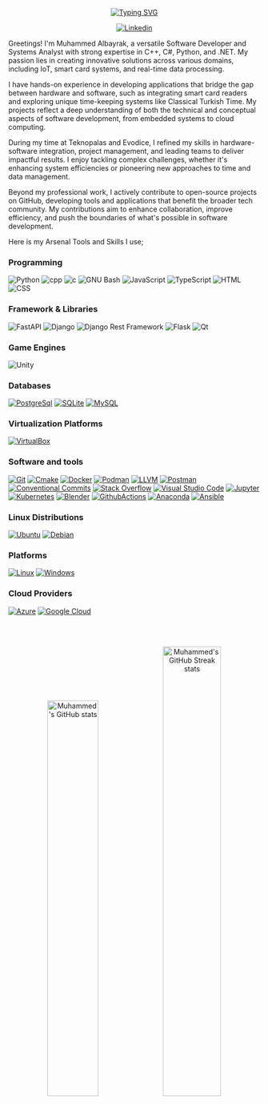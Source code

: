 <p align="center">
<a href="https://github.com/gitmuhammedalbayrak"><img src="https://readme-typing-svg.demolab.com?font=Fira+Code&size=24&pause=2000&color=4A71D9&center=true&vCenter=true&width=435&lines=Hi+there%F0%9F%91%8B!+I+am+Muhammed;Nice+to+meet+you!" alt="Typing SVG" /></a>
</p>

<p align="center">
    <a href="https://www.linkedin.com/in/muhammed-samil-albayrak/"><img alt="Linkedin" src="https://img.shields.io/badge/Linkedin-0A66C2?logo=Linkedin&logoColor=white"></a>
</p>

<p align="left">

Greetings! I'm Muhammed Albayrak, a versatile Software Developer and Systems Analyst with strong expertise in C++, C#, Python, and .NET. My passion lies in creating innovative solutions across various domains, including IoT, smart card systems, and real-time data processing.

I have hands-on experience in developing applications that bridge the gap between hardware and software, such as integrating smart card readers and exploring unique time-keeping systems like Classical Turkish Time. My projects reflect a deep understanding of both the technical and conceptual aspects of software development, from embedded systems to cloud computing.

During my time at Teknopalas and Evodice, I refined my skills in hardware-software integration, project management, and leading teams to deliver impactful results. I enjoy tackling complex challenges, whether it's enhancing system efficiencies or pioneering new approaches to time and data management.

Beyond my professional work, I actively contribute to open-source projects on GitHub, developing tools and applications that benefit the broader tech community. My contributions aim to enhance collaboration, improve efficiency, and push the boundaries of what's possible in software development.

</p>


Here is my Arsenal Tools and Skills I use;

<h3 align="left">Programming</h3>
<p>
    <img alt="Python" src="https://img.shields.io/badge/Python-3776AB.svg?logo=python&logoColor=white"></img>
    <img alt="cpp" src="https://img.shields.io/badge/++-2391E6.svg?logo=C&logoColor=white"></img>
    <img alt="c" src="https://img.shields.io/badge/-2391E6.svg?logo=C&logoColor=white"></img>
    <img alt="GNU Bash" src="https://img.shields.io/badge/GNU Bash-4EAA25.svg?logo=gnubash&logoColor=white"></img>
    <img alt="JavaScript" src="https://img.shields.io/badge/JavaScript%20-%23F7DF1E.svg?logo=javascript&logoColor=black"></img>
    <img alt="TypeScript" src="https://img.shields.io/badge/TypeScript%20-%23007ACC.svg?logo=typescript&logoColor=white"></img>
    <img alt="HTML" src="https://img.shields.io/badge/HTML%20-%23E34F26.svg?logo=html5&logoColor=white"></img>
    <img alt="CSS" src="https://img.shields.io/badge/CSS%20-%231572B6.svg?logo=css3&logoColor=white"></img>

</p>

<h3 align="left">Framework & Libraries</h3>
<p>
  <img alt="FastAPI" src="https://img.shields.io/badge/FastAPI-009688.svg?logo=FastAPI&logoColor=white"></img>
  <img alt="Django" src="https://img.shields.io/badge/Django-006400.svg?logo=Django&logoColor=white"></img>
  <img alt="Django Rest Framework" src="https://img.shields.io/badge/Django%20Rest%20Framework%20-%23404d59.svg?logo=django&logoColor=white"></img>
  <img alt="Flask" src="https://img.shields.io/badge/Flask-000000.svg?logo=flask&logoColor=white"></img>
  <img alt="Qt" src="https://img.shields.io/badge/Qt-006400.svg?logo=Qt&logoColor=white"></img>

<h3 align="left">Game Engines</h3>
<p>
    <img alt="Unity" src="https://img.shields.io/badge/Unity%20-%2320232a.svg?logo=unity&logoColor=white"></img>
</p>

<h3 align="left">Databases</h3>
<p>
    <a href="#"><img alt="PostgreSql" src="https://img.shields.io/badge/PostgreSql-4169E1?logo=postgresql&logoColor=white"></a>
    <a href="#"><img alt="SQLite" src ="https://img.shields.io/badge/SQLite-003B57.svg?logo=sqlite&logoColor=white"></a>
    <a href="#"><img alt="MySQL" src ="https://img.shields.io/badge/MySQL-4479A1.svg?logo=MySQL&logoColor=white"></a>
</p>

<h3 align="left">Virtualization Platforms</h3>
<p>
    <a href="#"><img alt="VirtualBox" src="https://img.shields.io/badge/VirtualBox-183A61?logo=VirtualBox&logoColor=white"></a>
</p>

<h3 align="left">Software and tools</h3>
<p>
    <a href="#"><img alt="Git" src="https://img.shields.io/badge/Git%20-%23F05033.svg?logo=git&logoColor=white"></a>
    <a href="#"><img alt="Cmake" src="https://img.shields.io/badge/Cmake-064F8C.svg?logo=Cmake&logoColor=white"></a>
    <a href="#"><img alt="Docker" src="https://img.shields.io/badge/Docker-2391E6.svg?logo=docker&logoColor=white"></img></a>
    <a href="#"><img alt="Podman" src="https://img.shields.io/badge/Podman-892CA0.svg?logo=Podman&logoColor=white"></img></a>
    <a href="#"><img alt="LLVM" src="https://img.shields.io/badge/LLVM-262D3A.svg?logo=LLVM&logoColor=white"></img></a>
    <a href="#"><img alt="Postman" src="https://img.shields.io/badge/Postman-FF6C37?logo=postman&logoColor=white"></a>
    <a href="#"><img alt="Conventional Commits" src="https://img.shields.io/badge/Conventional Commits-FE5196?logo=conventionalcommits&logoColor=white"></a>
    <a href="#"><img alt="Stack Overflow" src="https://img.shields.io/badge/-StackOverflow-F58025?logo=stack-overflow&logoColor=white"></a>
    <a href="#"><img alt="Visual Studio Code" src="https://img.shields.io/badge/Visual%20Studio%20Code-0078d7.svg?logo=visual-studio-code&logoColor=white"></a>
    <a href="#"><img alt="Jupyter" src="https://img.shields.io/badge/JupyterNotebook-F37626.svg?logo=Jupyter&logoColor=white"></a>
    <a href="#"><img alt="Kubernetes" src="https://img.shields.io/badge/Kubernetes-2391E6.svg?logo=Kubernetes&logoColor=white"></a>
    <a href="#"><img alt="Blender" src="https://img.shields.io/badge/Blender-F5792A.svg?logo=Blender&logoColor=white"></a>
    <a href="#"><img alt="GithubActions" src="https://img.shields.io/badge/Github Actions-2088FF.svg?logo=githubactions logoColor=white"></a>
    <a href="#"><img alt="Anaconda" src="https://img.shields.io/badge/Anaconda-44A833.svg?logo=Anaconda&logoColor=white"></a>
    <a href="#"><img alt="Ansible" src="https://img.shields.io/badge/Ansible-EE0000.svg?logo=Ansible&logoColor=white"></a>
</p>

<h3 align="left">Linux Distributions</h3>
<p>
    <a href="#"><img alt="Ubuntu" src="https://img.shields.io/badge/Ubuntu-FE7A16.svg?logo=Ubuntu&logoColor=white"></a>
    <a href="#"><img alt="Debian" src="https://img.shields.io/badge/Debian-A81D33.svg?logo=Debian&logoColor=white"></a>
</p>

<h3 align="left">Platforms</h3>
<p>
    <a href="#"><img alt="Linux" src="https://img.shields.io/badge/Linux-%23F7DF1E.svg?logo=Linux&logoColor=black"></a>
    <a href="#"><img alt="Windows" src="https://img.shields.io/badge/Windows-%2391E6.svg?logo=Windows&logoColor=white"></a>
</p>

<h3 align="left">Cloud Providers</h3>
<p>
    <a href="#"><img alt="Azure" src="https://img.shields.io/badge/AzureCloud-232F3E.svg?logo=azuredevops&logoColor=white"></a>
    <a href="#"><img alt="Google Cloud" src="https://img.shields.io/badge/Google-Cloud-4285F4.svg?logo=googlecloud&logoColor=white"></a>
</p>

<br>
<br>
<p align="center">
  <img width="45%" src="https://github-readme-stats-five-topaz-76.vercel.app/api?username=gitmuhammedalbayrak&show_icons=true&theme=dark" alt="Muhammed's GitHub stats"></img>
  <img width="48%" src="https://ghstats.onuralpsezer.com/?user=gitmuhammedalbayrak&theme=dark&hide_border=false" alt="Muhammed's GitHub Streak stats"></img>
</p>
